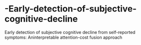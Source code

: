 # -Early-detection-of-subjective-cognitive-decline
 Early detection of subjective cognitive decline from self-reported symptoms:  Aninterpretable attention-cost fusion approach
